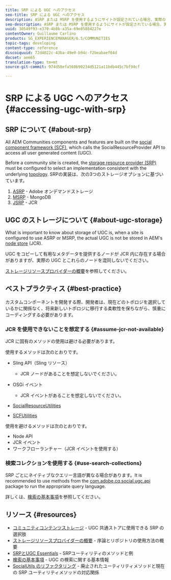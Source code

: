 ```yaml
---
title: SRP による UGC へのアクセス
seo-title: SRP による UGC へのアクセス
description: ASRP または MSRP を使用するようにサイトが設定されている場合、実際の UGC は AEM のノードストア（JCR）に格納されません。
seo-description: ASRP または MSRP を使用するようにサイトが設定されている場合、実際の UGC は AEM のノードストア（JCR）に格納されません。
uuid: 30549f93-e370-4b8b-a35a-69e05884227e
contentOwner: Guillaume Carlino
products: SG_EXPERIENCEMANAGER/6.5/COMMUNITIES
topic-tags: developing
content-type: reference
discoiquuid: 72d4022c-43ba-49e0-b94c-f2beabaef64d
docset: aem65
translation-type: tm+mt
source-git-commit: 974d58efa560b90234d5121a11bdb445c7bf94cf

---
```



# SRP による UGC へのアクセス {#accessing-ugc-with-srp}

## SRP について {#about-srp}

All AEM Communities components and features are built on the [social component framework (SCF)](/help/communities/scf.md), which calls the SocialResourceProvider API to access all user generated content (UGC).

Before a community site is created, the [storage resource provider (SRP)](/help/communities/working-with-srp.md) must be configured to select an implementation consistent with the underlying [topology](/help/communities/topologies.md). SRPの実装は、次の3つのストレージオプションに基づいています。

1. [ASRP](/help/communities/asrp.md) - Adobe オンデマンドストレージ
1. [MSRP](/help/communities/msrp.md) - MongoDB
1. [JSRP](/help/communities/jsrp.md) - JCR

## UGC のストレージについて {#about-ugc-storage}

What is important to know about storage of UGC is, when a site is configured to use ASRP or MSRP, the actual UGC is not be stored in AEM&#39;s [node store](/help/sites-deploying/data-store-config.md) (JCR).

UGC をコピーして有用なメタデータを提供するノードが JCR 内に存在する場合がありますが、実際の UGC とこれらのノードを混同しないでください。

[ストレージリソースプロバイダーの概要](/help/communities/srp.md)を参照してください。

## ベストプラクティス {#best-practice}

カスタムコンポーネントを開発する際、開発者は、現在どのトポロジを選択しているかに関係なく、将来新しいトポロジに移行する柔軟性を保ちながら、慎重にコーディングする必要があります。

### JCR を使用できないことを想定する {#assume-jcr-not-available}

JCR に固有のメソッドの使用は避ける必要があります。

使用するメソッドは次のとおりです。

* Sling API（Sling リソース）

   * JCR ノードがあることを想定しないでください。

* OSGi イベント

   * JCR イベントがあることを想定しないでください。

* [SocialResourceUtilities](/help/communities/socialutils.md#socialresourceutilities-package)
* [SCFUtilities](/help/communities/socialutils.md#scfutilities-package)

使用を避けるメソッドは次のとおりです。

* Node API
* JCR イベント
* ワークフローランチャー（JCR イベントを使用する）

### 検索コレクションを使用する {#use-search-collections}

SRP ごとにネイティブなクエリー言語が異なる場合があります。It is recommended to use methods from the [com.adobe.cq.social.ugc.api](https://helpx.adobe.com/experience-manager/6-5/sites/developing/using/reference-materials/javadoc/com/adobe/cq/social/ugc/api/package-summary.html) package to run the appropriate query language.

詳しくは、[検索の基本事項](/help/communities/search-implementation.md)を参照してください。

## リソース {#resources}

* [コミュニティコンテンツストレージ](/help/communities/working-with-srp.md) - UGC 共通ストアに使用できる SRP の選択肢
* [ストレージリソースプロバイダーの概要](/help/communities/srp.md) - 序論とリポジトリの使用方法の概要
* [SRPとUGC Essentials](/help/communities/srp-and-ugc.md) - SRPユーティリティのメソッドと例
* [検索の基本事項](/help/communities/search-implementation.md) - UGC の検索に関する基本情報
* [SocialUtils のリファクタリング](/help/communities/socialutils.md) - 廃止されたユーティリティメソッドと現在の SRP ユーティリティメソッドの対応関係

